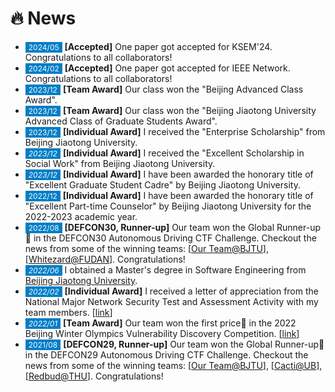 <span class='anchor' id='News'></span>

# 🔥 News

- <span style="font-size:12px;color:#FFFFFF;background-color:#007ec6;padding:1px 5px 1.5px 5px;">2024/05</span> **[Accepted]** One paper got accepted for KSEM'24. Congratulations to all collaborators!
- <span style="font-size:12px;color:#FFFFFF;background-color:#007ec6;padding:1px 5px 1.5px 5px;">2024/02</span> **[Accepted]** One paper got accepted for IEEE Network. Congratulations to all collaborators!
- <span style="font-size:12px;color:#FFFFFF;background-color:#007ec6;padding:1px 5px 1.5px 5px;">2023/12</span> **[Team Award]** Our class won the "Beijing Advanced Class Award".
- <span style="font-size:12px;color:#FFFFFF;background-color:#007ec6;padding:1px 5px 1.5px 5px;">2023/12</span> **[Team Award]** Our class won the "Beijing Jiaotong University Advanced Class of Graduate Students Award".
- <span style="font-size:12px;color:#FFFFFF;background-color:#007ec6;padding:1px 5px 1.5px 5px;">2023/12</span> **[Individual Award]** I received the "Enterprise Scholarship" from Beijing Jiaotong University.
- *<span style="font-size:12px;color:#FFFFFF;background-color:#007ec6;padding:1px 5px 1.5px 5px;">2023/12</span>* **[Individual Award]** I received the "Excellent Scholarship in Social Work" from Beijing Jiaotong University.
- *<span style="font-size:12px;color:#FFFFFF;background-color:#007ec6;padding:1px 5px 1.5px 5px;">2023/12</span>* **[Individual Award]** I have been awarded the honorary title of "Excellent Graduate Student Cadre" by Beijing Jiaotong University.
- <span style="font-size:12px;color:#FFFFFF;background-color:#007ec6;padding:1px 5px 1.5px 5px;">2022/12</span> **[Individual Award]** I have been awarded the honorary title of "Excellent Part-time Counselor" by Beijing Jiaotong University for the 2022-2023 academic year.
- <span style="font-size:12px;color:#FFFFFF;background-color:#007ec6;padding:1px 5px 1.5px 5px;">2022/08</span> **[DEFCON30, Runner-up]** Our team won the Global Runner-up🥈 in the DEFCON30 Autonomous Driving CTF Challenge. Checkout the news from some of the winning teams: [[Our Team@BJTU](https://scit.bjtu.edu.cn/cms/item/5040.html)], [[Whitezard@FUDAN](https://secsys.fudan.edu.cn/ff/46/c26973a458566/page.htm)]. Congratulations! 
- *<span style="font-size:12px;color:#FFFFFF;background-color:#007ec6;padding:1px 5px 1.5px 5px;">2022/06</span>* I obtained a Master's degree in Software Engineering from [Beijing Jiaotong University](https://bjtu.edu.cn/).
- *<span style="font-size:12px;color:#FFFFFF;background-color:#007ec6;padding:1px 5px 1.5px 5px;">2022/02</span>* **[Individual Award]** I received a letter of appreciation from the National Major Network Security Test and Assessment Activity with my team members. [[link](https://scit.bjtu.edu.cn/cms/item/4891.html)]
- *<span style="font-size:12px;color:#FFFFFF;background-color:#007ec6;padding:1px 5px 1.5px 5px;">2022/01</span>* **[Team Award]** Our team won the first price🏅 in the 2022 Beijing Winter Olympics Vulnerability Discovery Competition. [[link](https://scit.bjtu.edu.cn/cms/item/4906.html)]
- <span style="font-size:12px;color:#FFFFFF;background-color:#007ec6;padding:1px 5px 1.5px 5px;">2021/08</span> **[DEFCON29, Runner-up]** Our team won the Global Runner-up🥈 in the DEFCON29 Autonomous Driving CTF Challenge. Checkout the news from some of the winning teams: [[Our Team@BJTU](https://cs.bjtu.edu.cn/jdxw/202301241.htm)], [[Cacti@UB](https://engineering.buffalo.edu/computer-science-engineering/news-and-events/news.host.html/content/shared/engineering/home/articles/news-articles/2021/team-cacti-places-5th-at-baidu-autodriving-capture-the-flag-comp.detail.html)], [[Redbud@THU](https://netsec.ccert.edu.cn/eng/hacking/2021-08-06-autodrive-defcon)]. Congratulations!
